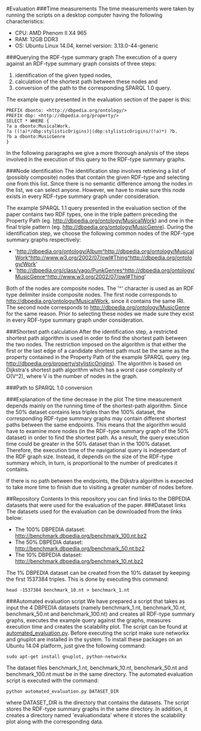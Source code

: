 #Evaluation
###Time measurements
The time measurements were taken by running the scripts on a desktop computer having the following characteristics:
* CPU: AMD Phenom II X4 965
* RAM: 12GB DDR3
* OS: Ubuntu Linux 14.04, kernel version: 3.13.0-44-generic

###Querying the RDF-type summary graph
The execution of a query against an RDF-type summary graph consists of three steps:

1. identification of the given typed nodes,
1. calculation of the shortest path between these nodes and
1. conversion of the path to the corresponding SPARQL 1.0 query.

The example query presented in the evaluation section of the paper is this:

    PREFIX dbonto: <http://dbpedia.org/ontology/>
    PREFIX dbp: <http://dbpedia.org/property/>
    SELECT * WHERE {
    ?a a dbonto:MusicalWork.
    ?a ((!a)*/dbp:stylisticOrigins)|(dbp:stylisticOrigins/(!a)*) ?b.
    ?b a dbonto:MusicGenre
    }

In the following paragraphs we give a more thorough analysis of the steps involved in the execution of this query to the RDF-type summary graphs.

###Node identification
The identification step involves retrieving a list of (possibly composite) nodes that contain the given RDF-type and selecting one from this list. Since there is no semantic difference among the nodes in the list, we can select anyone. However, we have to make sure this node exists in every RDF-type summary graph under consideration.

The example SPARQL 1.1 query presented in the evaluation section of the paper contains two RDF types, one in the triple pattern preceding the Property Path (eg. <http://dbpedia.org/ontology/MusicalWork>) and one in the final triple pattern (eg. <http://dbpedia.org/ontology/MusicGenre>). During the identification step, we choose the following common nodes of the RDF-type summary graphs respectively:

* 'http://dbpedia.org/ontology/Album^http://dbpedia.org/ontology/MusicalWork^http://www.w3.org/2002/07/owl#Thing^http://dbpedia.org/ontology/Work'
* 'http://dbpedia.org/class/yago/PunkGenres^http://dbpedia.org/ontology/MusicGenre^http://www.w3.org/2002/07/owl#Thing'

Both of the nodes are composite nodes. The '^' character is used as an RDF type delimiter inside composite nodes. The first node corresponds to <http://dbpedia.org/ontology/MusicalWork>, since it contains the same IRI. The second node corresponds to <http://dbpedia.org/ontology/MusicGenre> for the same reason. Prior to selecting these nodes we made sure they exist in every RDF-type summary graph under consideration.

###Shortest path calculation
After the identification step, a restricted shortest path algorithm is used in order to find the shortest path between the two nodes. The restriction imposed on the algorithm is that either the first or the last edge of a candidate shortest path must be the same as the property contained in the Property Path of the example SPARQL query (eg. <http://dbpedia.org/property/stylisticOrigins>). The algorithm is based on Dijkstra's shortest path algorithm which has a worst case complexity of O(V^2), where V is the number of nodes in the graph.

###Path to SPARQL 1.0 conversion

###Explanation of the time decrease in the plot
The time measurement depends mainly on the running time of the shortest-path algorithm. Since the 50% dataset contains less triples than the 100% dataset, the corresponding RDF-type summary graphs may contain different shortest paths between the same endpoints. This means that the algorithm would have to examine more nodes (in the RDF-type summary graph of the 50% dataset) in order to find the shortest path. As a result, the query execution time could be greater in the 50% dataset than in the 100% dataset. Therefore, the execution time of the navigational query is independant of the RDF graph size. Instead, it depends on the size of the RDF-type summary which, in turn, is proportional to the number of predicates it contains.

If there is no path between the endpoints, the Dijkstra algorithm is expected to take more time to finish due to visiting a greater number of nodes before.

##Repository Contents
In this repository you can find links to the DBPEDIA datasets that were used for the evaluation of the paper.
###Dataset links
The datasets used for the evaluation can be downloaded from the links below:
* The 100% DBPEDIA dataset: http://benchmark.dbpedia.org/benchmark_100.nt.bz2
* The 50% DBPEDIA dataset: http://benchmark.dbpedia.org/benchmark_50.nt.bz2
* The 10% DBPEDIA dataset: http://benchmark.dbpedia.org/benchmark_10.nt.bz2

The 1% DBPEDIA dataset can be created from the 10% dataset by keeping the first 1537384 triples. This is done by executing this command:

    head -1537384 benchmark_10.nt > benchmark_1.nt

###Automated evaluation script
We have prepared a script that takes as input the 4 DBPEDIA datasets (namely benchmark_1.nt, benchmark_10.nt, benchmark_50.nt and benchmark_100.nt) and creates all RDF-type summary graphs, executes the example query against the graphs, measures execution time and creates the scalability plot. The script can be found at [automated_evaluation.py](https://github.com/SWRG/ESWC2015-paper-evaluation/blob/master/automated_evaluation.py).
Before executing the script make sure networkx and gnuplot are installed in the system. To install these packages on an Ubuntu 14.04 platform, just give the following command:

    sudo apt-get install gnuplot, python-networkx

The dataset files benchmark_1.nt, benchmark_10.nt, benchmark_50.nt and benchmark_100.nt must be in the same directory. The automated evaluation script is executed with the command:

    python automated_evaluation.py DATASET_DIR

where DATASET_DIR is the directory that contains the datasets. The script stores the RDF-type summary graphs in the same directory. In addition, it creates a directory named 'evaluationdata' where it stores the scalability plot along with the corresponding data.